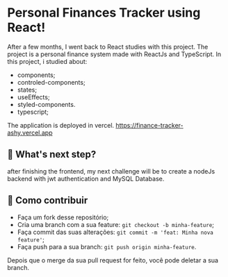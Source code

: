# Personal Finances Tracker using React!
After a few months, I went back to React studies with this project. The project is a personal finance system made with ReactJs and TypeScript. 
  In this project, i studied about: 
- components; 
- controled-components;
- states;
- useEffects;
- styled-components.
- typescript;

The application is deployed in vercel. 
https://finance-tracker-ashy.vercel.app

## :rocket: What's next step? 

after finishing the frontend, my next challenge will be to create a nodeJs backend with jwt authentication and MySQL Database.



## :thinking: Como contribuir

- Faça um fork desse repositório;
- Cria uma branch com a sua feature: `git checkout -b minha-feature`;
- Faça commit das suas alterações: `git commit -m 'feat: Minha nova feature'`;
- Faça push para a sua branch: `git push origin minha-feature`.

Depois que o merge da sua pull request for feito, você pode deletar a sua branch.
